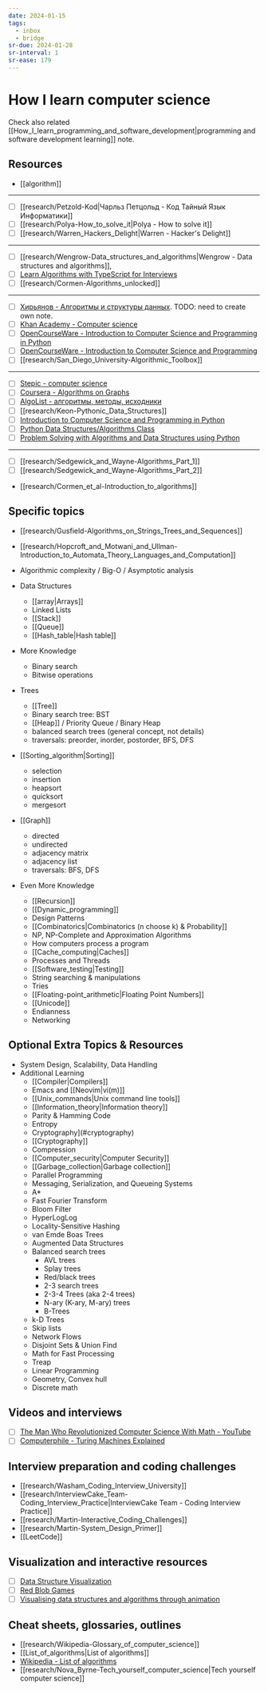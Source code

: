 ```yaml
---
date: 2024-01-15
tags:
  - inbox
  - bridge
sr-due: 2024-01-28
sr-interval: 1
sr-ease: 179
---
```


# How I learn computer science

Check also related
[[How_I_learn_programming_and_software_development|programming and software development learning]] note.

## Resources

- [[algorithm]]

---

- [ ] [[research/Petzold-Kod|Чарльз Петцольд - Код Тайный Язык Информатики]]
- [ ] [[research/Polya-How_to_solve_it|Polya - How to solve it]]
- [ ] [[research/Warren_Hackers_Delight|Warren - Hacker's Delight]]

---

- [ ] [[research/Wengrow-Data_structures_and_algorithms|Wengrow - Data structures and algorithms]],
- [ ] [Learn Algorithms with TypeScript for Interviews](https://frontendmasters.com/courses/algorithms/)
- [ ] [[research/Cormen-Algorithms_unlocked]]

---

- [ ] [Хирьянов - Алгоритмы и структуры данных](https://www.youtube.com/playlist?list=PLRDzFCPr95fL_5Xvnufpwj2uYZnZBBnsr). TODO: need to create own note.
- [ ] [Khan Academy - Computer science](https://www.khanacademy.org/computing/computer-science)
- [ ] [OpenCourseWare - Introduction to Computer Science and Programming in Python](https://ocw.mit.edu/courses/6-0001-introduction-to-computer-science-and-programming-in-python-fall-2016/)
- [ ] [OpenCourseWare - Introduction to Computer Science and Programming](https://ocw.mit.edu/courses/6-00sc-introduction-to-computer-science-and-programming-spring-2011/)
- [ ] [[research/San_Diego_University-Algorithmic_Toolbox]]

---

- [ ] [Stepic - computer science](https://stepik.org/lesson/28728/step/1?unit=9786)
- [ ] [Coursera - Algorithms on Graphs](https://www.coursera.org/learn/algorithms-on-graphs)
- [ ] [AlgoList - алгоритмы, методы, исходники](http://algolist.manual.ru/)
- [ ] [[research/Keon-Pythonic_Data_Structures]]
- [ ] [Introduction to Computer Science and Programming in Python](https://ocw.mit.edu/courses/6-0001-introduction-to-computer-science-and-programming-in-python-fall-2016/)
- [ ] [Python Data Structures/Algorithms Class](https://www.youtube.com/playlist?list=PLtbC5OfOR8aqA6CJwWTRUITgGpUy1Umr3)
- [ ] [Problem Solving with Algorithms and Data Structures using Python](https://runestone.academy/ns/books/published/pythonds/index.html)

---

- [ ] [[research/Sedgewick_and_Wayne-Algorithms_Part_1]]
- [ ] [[research/Sedgewick_and_Wayne-Algorithms_Part_2]]
- [[research/Cormen_et_al-Introduction_to_algorithms]]

## Specific topics

- [[research/Gusfield-Algorithms_on_Strings_Trees_and_Sequences]]
- [[research/Hopcroft_and_Motwani_and_Ullman-Introduction_to_Automata_Theory_Languages_and_Computation]]

- Algorithmic complexity / Big-O / Asymptotic analysis
- Data Structures
    - [[array|Arrays]]
    - Linked Lists
    - [[Stack]]
    - [[Queue]]
    - [[Hash_table|Hash table]]
- More Knowledge
    - Binary search
    - Bitwise operations
- Trees
    - [[Tree]]
    - Binary search tree: BST
    - [[Heap]] / Priority Queue / Binary Heap
    - balanced search trees (general concept, not details)
    - traversals: preorder, inorder, postorder, BFS, DFS
- [[Sorting_algorithm|Sorting]]
    - selection
    - insertion
    - heapsort
    - quicksort
    - mergesort
- [[Graph]]
    - directed
    - undirected
    - adjacency matrix
    - adjacency list
    - traversals: BFS, DFS
- Even More Knowledge
    - [[Recursion]]
    - [[Dynamic_programming]]
    - Design Patterns
    - [[Combinatorics|Combinatorics (n choose k) & Probability]]
    - NP, NP-Complete and Approximation Algorithms
    - How computers process a program
    - [[Cache_computing|Caches]]
    - Processes and Threads
    - [[Software_testing|Testing]]
    - String searching & manipulations
    - Tries
    - [[Floating-point_arithmetic|Floating Point Numbers]]
    - [[Unicode]]
    - Endianness
    - Networking

## Optional Extra Topics & Resources

- System Design, Scalability, Data Handling
- Additional Learning
    - [[Compiler|Compilers]]
    - Emacs and [[Neovim|vi(m)]]
    - [[Unix_commands|Unix command line tools]]
    - [[Information_theory|Information theory]]
    - Parity & Hamming Code
    - Entropy
    - Cryptography](#cryptography)
    - [[Cryptography]]
    - Compression
    - [[Computer_security|Computer Security]]
    - [[Garbage_collection|Garbage collection]]
    - Parallel Programming
    - Messaging, Serialization, and Queueing Systems
    - A*
    - Fast Fourier Transform
    - Bloom Filter
    - HyperLogLog
    - Locality-Sensitive Hashing
    - van Emde Boas Trees
    - Augmented Data Structures
    - Balanced search trees
        - AVL trees
        - Splay trees
        - Red/black trees
        - 2-3 search trees
        - 2-3-4 Trees (aka 2-4 trees)
        - N-ary (K-ary, M-ary) trees
        - B-Trees
    - k-D Trees
    - Skip lists
    - Network Flows
    - Disjoint Sets & Union Find
    - Math for Fast Processing
    - Treap
    - Linear Programming
    - Geometry, Convex hull
    - Discrete math

## Videos and interviews

- [ ] [The Man Who Revolutionized Computer Science With Math - YouTube](https://www.youtube.com/watch?v=rkZzg7Vowao)
- [ ] [Computerphile - Turing Machines Explained](https://www.youtube.com/watch?v=dNRDvLACg5Q)

## Interview preparation and coding challenges

- [[research/Washam_Coding_Interview_University]]
- [[research/InterviewCake_Team-Coding_Interview_Practice|InterviewCake Team - Coding Interview Practice]]
- [[research/Martin-Interactive_Coding_Challenges]]
- [[research/Martin-System_Design_Primer]]
- [[LeetCode]]

## Visualization and interactive resources

- [ ] [Data Structure Visualization](https://www.cs.usfca.edu/~galles/visualization/Algorithms.html)
- [ ] [Red Blob Games](https://www.redblobgames.com/)
- [ ] [Visualising data structures and algorithms through animation](https://visualgo.net/en/sorting)

## Cheat sheets, glossaries, outlines

- [[research/Wikipedia-Glossary_of_computer_science]]
- [[List_of_algorithms|List of algorithms]]
- [Wikipedia - List of algorithms](https://en.wikipedia.org/wiki/List_of_algorithms)
- [[research/Nova_Byrne-Tech_yourself_computer_science|Tech yourself computer science]]


